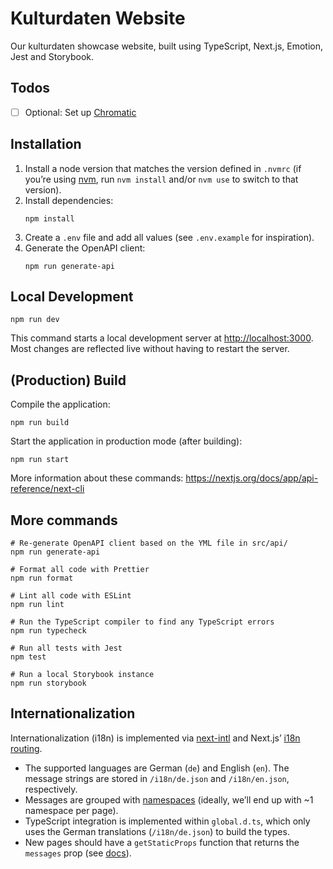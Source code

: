 # Kulturdaten Website

Our kulturdaten showcase website, built using TypeScript, Next.js, Emotion, Jest and Storybook.

## Todos

- [ ] Optional: Set up [Chromatic](https://www.chromatic.com/docs/setup)

## Installation

1. Install a node version that matches the version defined in `.nvmrc` (if you’re using [nvm](https://github.com/nvm-sh/nvm), run `nvm install` and/or `nvm use` to switch to that version).
2. Install dependencies:
   ```shell
   npm install
   ```
3. Create a `.env` file and add all values (see `.env.example` for inspiration).
4. Generate the OpenAPI client:
   ```shell
   npm run generate-api
   ```

## Local Development

```shell
npm run dev
```

This command starts a local development server at <http://localhost:3000>. Most changes are reflected live without having to restart the server.

## (Production) Build

Compile the application:

```shell
npm run build
```

Start the application in production mode (after building):

```shell
npm run start
```

More information about these commands: <https://nextjs.org/docs/app/api-reference/next-cli>

## More commands

```shell
# Re-generate OpenAPI client based on the YML file in src/api/
npm run generate-api

# Format all code with Prettier
npm run format

# Lint all code with ESLint
npm run lint

# Run the TypeScript compiler to find any TypeScript errors
npm run typecheck

# Run all tests with Jest
npm test

# Run a local Storybook instance
npm run storybook
```

## Internationalization

Internationalization (i18n) is implemented via [next-intl](https://next-intl-docs.vercel.app/) and Next.js’ [i18n routing](https://nextjs.org/docs/pages/building-your-application/routing/internationalization).

- The supported languages are German (`de`) and English (`en`). The message strings are stored in `/i18n/de.json` and `/i18n/en.json`, respectively.
- Messages are grouped with [namespaces](https://next-intl-docs.vercel.app/docs/usage/messages#structuring-messages) (ideally, we’ll end up with ~1 namespace per page).
- TypeScript integration is implemented within `global.d.ts`, which only uses the German translations (`/i18n/de.json`) to build the types.
- New pages should have a `getStaticProps` function that returns the `messages` prop (see [docs](https://next-intl-docs.vercel.app/docs/getting-started/pages-router)).
